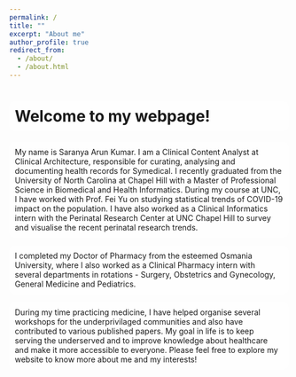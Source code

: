 ```yaml
---
permalink: /
title: ""
excerpt: "About me"
author_profile: true
redirect_from: 
  - /about/
  - /about.html
---
```



<style>
body {
  background-image: url('https://github.com/maitrey-gramo/maitrey-gramo.github.io/assets/111958072/0d639ecc-ba0b-43fc-a059-f701c14ee89a');
  background-repeat: no-repeat;
  background-attachment: fixed; 
  background-size: cover;
}
  
/* Float four columns side by side */
.column {
  float: left;
  width: 25%;
  padding: 0 10px;
}

/* Remove extra left and right margins, due to padding in columns */
.row {margin: 0 -5px;}

/* Clear floats after the columns */
.row:after {
  content: "";
  display: table;
  clear: both;
}

/* Style the counter cards */
.card {
<!--   box-shadow: 0 4px 8px 0 rgba(0, 0, 0, 0.2); /* this adds the "card" effect */ -->
  padding: 16px;
<!--   text-align: center; -->
<!--   background-color: #f1f1f1; -->
}

/* Responsive columns - one column layout (vertical) on small screens */
@media screen and (max-width: 600px) {
  .column {
    width: 100%;
    display: block;
    margin-bottom: 20px;
  }
}
  
a:link {
  text-decoration: none;
}

#rcorners {
  border-radius: 10px;
  background: rgba(255, 255, 255, 0.5);
  background-position: left top;
  background-repeat: repeat;
  padding: 10px;
}
  
</style>

<h1 id="rcorners">Welcome to my webpage!</h1>

<p id="rcorners">My name is Saranya Arun Kumar. I am a Clinical Content Analyst at <a href="https://clinicalarchitecture.com">Clinical Architecture</a>, responsible for curating, analysing and documenting health records for <a href="https://clinicalarchitecture.com/symedical/">Symedical</a>. I recently graduated from the <a href="https://www.unc.edu">University of North Carolina at Chapel Hill</a> with a <a href="https://chip.unc.edu">Master of Professional Science in Biomedical and Health Informatics</a>. During my course at UNC, I have worked with Prof. <a href="https://feiyu.web.unc.edu/">Fei Yu</a> on studying statistical trends of COVID-19 impact on the population. I have also worked as a Clinical Informatics intern with the <a href="https://www.med.unc.edu/psych/wmd/research/perinatal/">Perinatal Research Center</a> at UNC Chapel Hill to survey and visualise the recent perinatal research trends.</p>

<p id="rcorners">I completed my Doctor of Pharmacy from the esteemed <a href="https://www.osmania.ac.in/">Osmania University</a>, where I also worked as a Clinical Pharmacy intern with several departments in rotations - Surgery, Obstetrics and Gynecology, General Medicine and Pediatrics.</p>

<p id="rcorners">During my time practicing medicine, I have helped organise several workshops for the underprivilaged communities and also have contributed to various published papers. My goal in life is to keep serving the underserved and to improve knowledge about healthcare and make it more accessible to everyone. Please feel free to explore my website to know more about me and my interests!</p>
